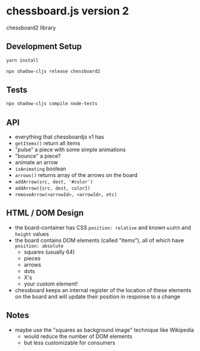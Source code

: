 # chessboard.js version 2

chessboard2 library

## Development Setup

```sh
yarn install

npx shadow-cljs release chessboard2
```

## Tests

```sh
npx shadow-cljs compile node-tests
```

## API

- everything that chessboardjs v1 has
- `getItems()` return all items
- "pulse" a piece with some simple animations
- "bounce" a piece?
- animate an arrow
- `isAnimating` boolean
- `arrows()` returns array of the arrows on the board
- `addArrow(src, dest, '#color')`
- `addArrow({src, dest, color})`
- `removeArrow(<arrowId>, <arrowId>, etc)`

## HTML / DOM Design

- the board-container has CSS `position: relative` and known `width` and `height` values
- the board contains DOM elements (called "items"), all of which have `position: absolute`
  - squares (usually 64)
  - pieces
  - arrows
  - dots
  - X's
  - your custom element!
- chessboard keeps an internal register of the location of these elements on the board
  and will update their position in response to a change

## Notes

- maybe use the "squares as background image" technique like Wikipedia
  - would reduce the number of DOM elements
  - but less customizable for consumers
